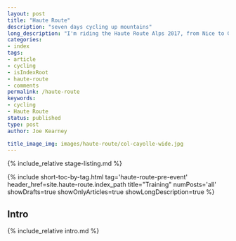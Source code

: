 ```yaml
---
layout: post
title: "Haute Route"
description: "seven days cycling up mountains"
long_description: "I'm riding the Haute Route Alps 2017, from Nice to Geneva through the mountains. This describes what it is and how much it's going to hurt."
categories:
- index
tags:
- article
- cycling
- isIndexRoot
- haute-route
- comments
permalink: /haute-route
keywords:
- cycling
- Haute Route
status: published
type: post
author: Joe Kearney

title_image_img: images/haute-route/col-cayolle-wide.jpg
---
```


[hra-2017]: http://www.hauteroute.org/events/overview/alps-2017
[too-many-pretty]: /posts/too-many-pretty
[marmotte-2014]: https://www.strava.com/activities/162776013
[marmotte-2016]: https://www.strava.com/activities/627740014
[msr-2016]: https://www.strava.com/activities/599634295

{% include_relative stage-listing.md %}

{% include short-toc-by-tag.html tag='haute-route-pre-event' header_href=site.haute-route.index_path title="Training" numPosts='all' showDrafts=true showOnlyArticles=true showLongDescription=true %}

## Intro

{% include_relative intro.md %}
